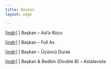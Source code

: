 ```yaml
---
title: Başkan
layout: page

---
```

<a href="https://cloud.mail.ru/public/9fd3a4546d84/Ba%C5%9Fkan%20-%20Asl%27a%20Rucu" target="_blank">[indir]</a>   |   Başkan &#8211; Asl&#8217;a Rûcu

<a href="https://cloud.mail.ru/public/8a871dfad201/Ba%C5%9Fkan%20-%20Full%20As" target="_blank">[indir]</a>   |   Başkan &#8211; Full As

<a href="https://cloud.mail.ru/public/d0d1f1b34454/Ba%C5%9Fkan%20-%20Ucuncu%20Durak" target="_blank">[indir]</a>   |   Başkan &#8211; Üçüncü Durak

<a href="https://cloud.mail.ru/public/021c97df296a/Ba%C5%9Fkan%20%26%20Bedbin%20%5BDouble%20B%5D-%20Astalavista" target="_blank">[indir]</a>   |   Başkan & Bedbin (Double B) &#8211; Astalavista